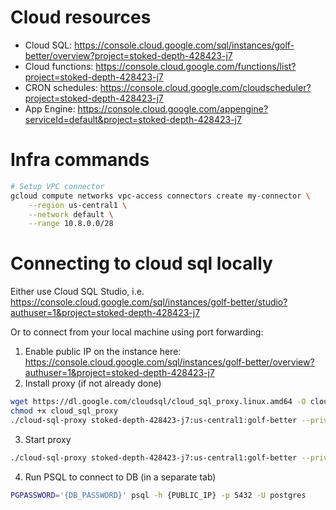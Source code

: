 # Cloud resources

- Cloud SQL: https://console.cloud.google.com/sql/instances/golf-better/overview?project=stoked-depth-428423-j7
- Cloud functions: https://console.cloud.google.com/functions/list?project=stoked-depth-428423-j7
- CRON schedules: https://console.cloud.google.com/cloudscheduler?project=stoked-depth-428423-j7
- App Engine: https://console.cloud.google.com/appengine?serviceId=default&project=stoked-depth-428423-j7


# Infra commands

```bash
# Setup VPC connector
gcloud compute networks vpc-access connectors create my-connector \
    --region us-central1 \
    --network default \
    --range 10.8.0.0/28
```

# Connecting to cloud sql locally

Either use Cloud SQL Studio, i.e. https://console.cloud.google.com/sql/instances/golf-better/studio?authuser=1&project=stoked-depth-428423-j7

Or to connect from your local machine using port forwarding:

1. Enable public IP on the instance here: https://console.cloud.google.com/sql/instances/golf-better/overview?authuser=1&project=stoked-depth-428423-j7
2. Install proxy (if not already done)
```bash
wget https://dl.google.com/cloudsql/cloud_sql_proxy.linux.amd64 -O cloud_sql_proxy
chmod +x cloud_sql_proxy
./cloud-sql-proxy stoked-depth-428423-j7:us-central1:golf-better --private-ip
```
3. Start proxy
```bash
./cloud-sql-proxy stoked-depth-428423-j7:us-central1:golf-better --private-ip
```
4. Run PSQL to connect to DB (in a separate tab)
```bash
PGPASSWORD='{DB_PASSWORD}' psql -h {PUBLIC_IP} -p 5432 -U postgres
```